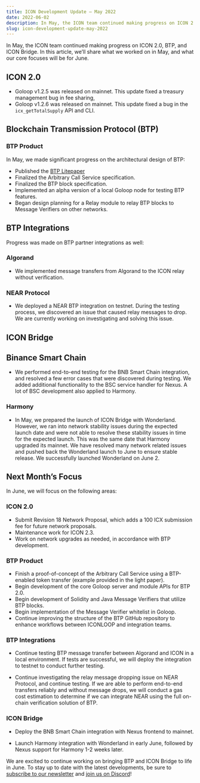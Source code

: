 ```yaml
---
title: ICON Development Update – May 2022
date: 2022-06-02
description: In May, the ICON team continued making progress on ICON 2.0, BTP, and ICON Bridge.
slug: icon-development-update-may-2022
---
```


In May, the ICON team continued making progress on ICON 2.0, BTP, and ICON Bridge. In this article, we’ll share what we worked on in May, and what our core focuses will be for June.

## ICON 2.0

* Goloop v1.2.5 was released on mainnet. This update fixed a treasury management bug in fee sharing, 
* Goloop v1.2.6 was released on mainnet. This update fixed a bug in the `icx_getTotalSupply` API and CLI.

## Blockchain Transmission Protocol (BTP)

### BTP Product

In May, we made significant progress on the architectural design of BTP:

* Published the [BTP Litepaper](/assets/btp-litepaper.pdf)
* Finalized the Arbitrary Call Service specification.
* Finalized the BTP block specification.
* Implemented an alpha version of a local Goloop node for testing BTP features.
* Began design planning for a Relay module to relay BTP blocks to Message Verifiers on other networks.

## BTP Integrations

Progress was made on BTP partner integrations as well:

### Algorand

* We implemented message transfers from Algorand to the ICON relay without verification.

### NEAR Protocol

* We deployed a NEAR BTP integration on testnet. During the testing process, we discovered an issue that caused relay messages to drop. We are currently working on investigating and solving this issue.

## ICON Bridge

## Binance Smart Chain

* We performed end-to-end testing for the BNB Smart Chain integration, and resolved a few error cases that were discovered during testing. We added additional functionality to the BSC service handler for Nexus. A lot of BSC development also applied to Harmony.

### Harmony

* In May, we prepared the launch of ICON Bridge with Wonderland. However, we ran into network stability issues during the expected launch date and were not able to resolve these stability issues in time for the expected launch. This was the same date that Harmony upgraded its mainnet. We have resolved many network related issues and pushed back the Wonderland launch to June to ensure stable release. We successfully launched Wonderland on June 2.

## Next Month’s Focus

In June, we will focus on the following areas:

### ICON 2.0

* Submit Revision 18 Network Proposal, which adds a 100 ICX submission fee for future network proposals.
* Maintenance work for ICON 2.3.
* Work on network upgrades as needed, in accordance with BTP development.

### BTP Product

* Finish a proof-of-concept of the Arbitrary Call Service using a BTP-enabled token transfer (example provided in the light paper).
* Begin development of the core Goloop server and module APIs for BTP 2.0.
* Begin development of Solidity and Java Message Verifiers that utilize BTP blocks.
* Begin implementation of the Message Verifier whitelist in Goloop.
* Continue improving the structure of the BTP GitHub repository to enhance workflows between ICONLOOP and integration teams.

### BTP Integrations

* Continue testing BTP message transfer between Algorand and ICON in a local environment. If tests are successful, we will deploy the integration to testnet to conduct further testing.

* Continue investigating the relay message dropping issue on NEAR Protocol, and continue testing. If we are able to perform end-to-end transfers reliably and without message drops, we will conduct a gas cost estimation to determine if we can integrate NEAR using the full on-chain verification solution of BTP.

### ICON Bridge

* Deploy the BNB Smart Chain integration with Nexus frontend to mainnet.

* Launch Harmony integration with Wonderland in early June, followed by Nexus support for Harmony 1-2 weeks later.

We are excited to continue working on bringing BTP and ICON Bridge to life in June. To stay up to date with the latest developments, be sure to [subscribe to our newsletter](https://foundation.us15.list-manage.com/subscribe?u=d8b1e5594bd92c54dc0c7141c&id=fbc02bbf32) and [join us on Discord](https://discord.com/invite/7a75Hf3cFm)!